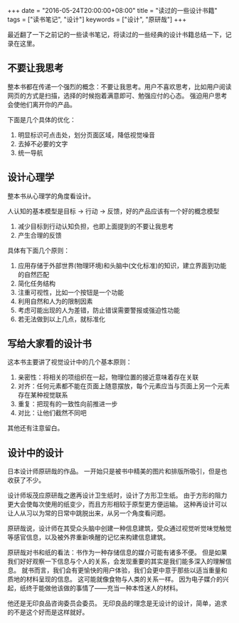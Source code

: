+++
date = "2016-05-24T20:00:00+08:00"
title = "读过的一些设计书籍"
tags = ["读书笔记", "设计"]
keywords = ["设计", "原研哉"]
+++

最近翻了一下之前记的一些读书笔记，将读过的一些经典的设计书籍总结一下，记录在这里。

## 不要让我思考

整本书都在传递一个强烈的概念：不要让我思考。用户不喜欢思考，比如用户阅读网页的方式是扫描，选择的时候抱着满意即可、勉强应付的心态。
强迫用户思考会使他们离开你的产品。

下面是几个具体的优化：

1. 明显标识可点击处，划分页面区域，降低视觉噪音
1. 去掉不必要的文字
1. 统一导航

## 设计心理学

整本书从心理学的角度看设计。

人认知的基本模型是目标 -> 行动 -> 反馈，好的产品应该有一个好的概念模型

1. 减少目标到行动认知负担，也即上面提到的不要让我思考
1. 产生合理的反馈

具体有下面几个原则：

1. 应用存储于外部世界(物理环境)和头脑中(文化标准)的知识，建立界面到功能的自然匹配
1. 简化任务结构
1. 注重可视性，比如一个按钮是一个功能
1. 利用自然和人为的限制因素
1. 考虑可能出现的人为差错，防止错误需要警报或强迫性功能
1. 若无法做到以上几点，就标准化


## 写给大家看的设计书

这本书主要讲了视觉设计中的几个基本原则：

1. 亲密性：将相关的项组织在一起，物理位置的接近意味着存在关联
1. 对齐：任何元素都不能在页面上随意摆放，每个元素应当与页面上另一个元素存在某种视觉联系
1. 重复：把现有的一致性向前推进一步
1. 对比：让他们截然不同吧

其他还有注意留白。

## 设计中的设计

日本设计师原研哉的作品。
一开始只是被书中精美的图片和排版所吸引，但是也收获了不少。

设计师坂茂应原研哉之邀再设计卫生纸时，设计了方形卫生纸。
由于方形的阻力更大会使每次使用的纸变少，而且方形相较于原型更方便运输。
这种再设计可以让人从习以为常的日常中跳脱出来，从另一个角度看问题。

原研哉说，设计师在其受众头脑中创建一种信息建筑，受众通过视觉听觉味觉触觉等感官信息，以及被外界重新唤醒的记忆来构建信息建筑。

原研哉对书和纸的看法：书作为一种存储信息的媒介可能有诸多不便。
但是如果我们好好观察一下信息与个人的关系，会发现重要的其实是我们能多深入的理解信息。
就书而言，我们会有更愉快的用户体验，我们会更中意于那些以适当重量和质地的材料呈现的信息。
这可能就像食物与人类的关系一样。
因为电子媒介的兴起，纸终于能做他该做的事情了——充当一种本性迷人的材料。

他还是无印良品咨询委员会委员。
无印良品的理念是无设计的设计，简单，追求的不是这个好而是这样就好。
